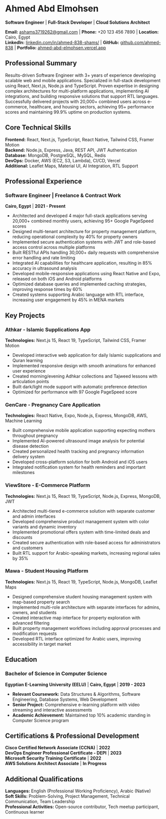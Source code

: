 # Ahmed Abd Elmohsen
**Software Engineer** | **Full-Stack Developer** | **Cloud Solutions Architect**

**Email:** ashams3719262@gmail.com | **Phone:** +20 123 456 7890 | **Location:** Cairo, Egypt  
**LinkedIn:** [linkedin.com/in/ahmed-838-shams/](https://linkedin.com/in/ahmed-838-shams/) | **GitHub:** [github.com/ahmed-838](https://github.com/ahmed-838) | **Portfolio:** [ahmed-abd-elmohsen.vercel.app](https://ahmed-abd-elmohsen.vercel.app)

## Professional Summary
Results-driven Software Engineer with 3+ years of experience developing scalable web and mobile applications. Specialized in full-stack development using React, Next.js, Node.js and TypeScript. Proven expertise in designing complex architectures for multi-platform applications, implementing AI integrations, and building responsive solutions that support RTL languages. Successfully delivered projects with 20,000+ combined users across e-commerce, healthcare, and housing sectors, achieving 95+ performance scores and maintaining 99.9% uptime on production systems.

## Core Technical Skills

**Frontend:** React, Next.js, TypeScript, React Native, Tailwind CSS, Framer Motion  
**Backend:** Node.js, Express, Java, REST API, JWT Authentication  
**Database:** MongoDB, PostgreSQL, MySQL, Redis  
**DevOps:** Docker, AWS (EC2, S3, Lambda), CI/CD, Vercel  
**Additional:** Leaflet Maps, Material UI, AI Integration, RTL Support

## Professional Experience

### Software Engineer | Freelance & Contract Work
**Cairo, Egypt** | **2021 - Present**

- Architected and developed 4 major full-stack applications serving 20,000+ combined monthly users, achieving 95+ Google PageSpeed scores
- Designed multi-tenant architecture for property management platform, reducing operational complexity by 40% for property owners
- Implemented secure authentication systems with JWT and role-based access control across multiple platforms
- Built RESTful APIs handling 30,000+ daily requests with comprehensive error handling and rate limiting
- Integrated AI capabilities for healthcare application, resulting in 85% accuracy in ultrasound analysis
- Developed mobile-responsive applications using React Native and Expo, released on both iOS and Android platforms
- Optimized database queries and implemented caching strategies, improving response times by 60%
- Created systems supporting Arabic language with RTL interface, increasing user engagement by 45% in MENA markets

## Key Projects

### Athkar - Islamic Supplications App
**Technologies:** Next.js 15, React 19, TypeScript, Tailwind CSS, Framer Motion

- Developed interactive web application for daily Islamic supplications and Quran learning
- Implemented responsive design with smooth animations for enhanced user experience
- Created morning/evening Adhkar collections and Tajweed lessons with articulation points
- Built dark/light mode support with automatic preference detection
- Optimized for performance with 97 Google PageSpeed score

### GenCare - Pregnancy Care Application
**Technologies:** React Native, Expo, Node.js, Express, MongoDB, AWS, Machine Learning

- Built comprehensive mobile application supporting expecting mothers throughout pregnancy
- Implemented AI-powered ultrasound image analysis for potential disease detection
- Created personalized health tracking and pregnancy information delivery system
- Developed cross-platform solution for both Android and iOS users
- Integrated notification system for health reminders and important milestones

### ViewStore - E-Commerce Platform
**Technologies:** Next.js 15, React 19, TypeScript, Node.js, Express, MongoDB, JWT

- Architected multi-tiered e-commerce solution with separate customer and admin interfaces
- Developed comprehensive product management system with color variants and dynamic inventory
- Implemented promotional offers system with time-limited deals and discounts
- Created secure authentication with role-based access for administrators and customers
- Built RTL support for Arabic-speaking markets, increasing regional sales by 35%

### Mawa - Student Housing Platform
**Technologies:** Next.js 15, React 19, TypeScript, Node.js, MongoDB, Leaflet Maps

- Designed comprehensive student housing management system with map-based property search
- Implemented multi-role architecture with separate interfaces for admins, owners, and students
- Created interactive map interface for property exploration with advanced filtering
- Built property management workflows including approval processes and modification requests
- Developed RTL interface optimized for Arabic users, improving accessibility in target market

## Education

### Bachelor of Science in Computer Science
**Egyptian E-Learning University (EELU)** | **Cairo, Egypt** | **2019 - 2023**

- **Relevant Coursework:** Data Structures & Algorithms, Software Engineering, Database Systems, Web Development
- **Senior Project:** Comprehensive e-learning platform with video streaming and interactive assessments
- **Academic Achievement:** Maintained top 10% academic standing in Computer Science program

## Certifications & Professional Development

**Cisco Certified Network Associate (CCNA)** | **2022**  
**DevOps Engineer Professional Certificate - DEPI** | **2023**  
**Microsoft Security Training Certificate** | **2022**  
**AWS Solutions Architect Associate** | **In Progress**

## Additional Qualifications

**Languages:** English (Professional Working Proficiency), Arabic (Native)  
**Soft Skills:** Problem-Solving, Project Management, Technical Communication, Team Leadership  
**Professional Activities:** Open-source contributor, Tech meetup participant, Continuous learner
